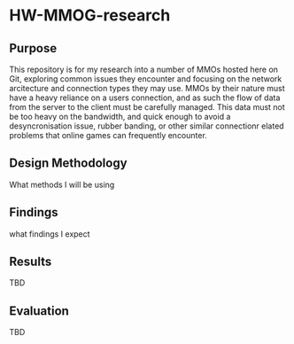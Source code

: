 # HW-MMOG-research

## Purpose

This repository is for my research into a number of MMOs hosted here on Git, exploring common issues they encounter and focusing on the network arcitecture and connection types they may use. MMOs by their nature must have a heavy reliance on a users connection, and as such the flow of data from the server to the client must be carefully managed. This data must not be too heavy on the bandwidth, and quick enough to avoid a desyncronisation issue, rubber banding, or other similar connectionr elated problems that online games can frequently encounter.

## Design Methodology

What methods I will be using

## Findings

what findings I expect

## Results

TBD

## Evaluation

TBD
